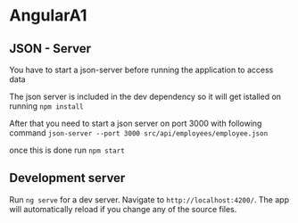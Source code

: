 # AngularA1

## JSON - Server

You have to start a json-server before running the application to access data

The json server is included in the dev dependency so it will get istalled on running
 `npm install`

 After that you need to start a json server on port 3000 with following command
`json-server --port 3000 src/api/employees/employee.json` 

once this is done run `npm start`

## Development server

Run `ng serve` for a dev server. Navigate to `http://localhost:4200/`. The app will automatically reload if you change any of the source files.